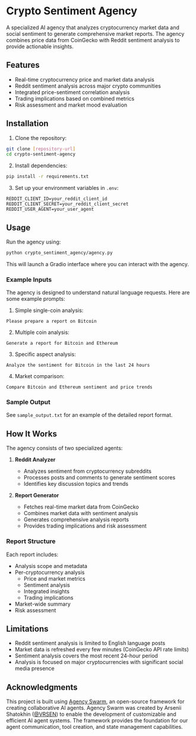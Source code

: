 # Crypto Sentiment Agency

A specialized AI agency that analyzes cryptocurrency market data and social sentiment to generate comprehensive market reports. The agency combines price data from CoinGecko with Reddit sentiment analysis to provide actionable insights.

## Features

- Real-time cryptocurrency price and market data analysis
- Reddit sentiment analysis across major crypto communities
- Integrated price-sentiment correlation analysis
- Trading implications based on combined metrics
- Risk assessment and market mood evaluation

## Installation

1. Clone the repository:
```bash
git clone [repository-url]
cd crypto-sentiment-agency
```

2. Install dependencies:
```bash
pip install -r requirements.txt
```

3. Set up your environment variables in `.env`:
```
REDDIT_CLIENT_ID=your_reddit_client_id
REDDIT_CLIENT_SECRET=your_reddit_client_secret
REDDIT_USER_AGENT=your_user_agent
```

## Usage

Run the agency using:
```bash
python crypto_sentiment_agency/agency.py
```

This will launch a Gradio interface where you can interact with the agency.

### Example Inputs

The agency is designed to understand natural language requests. Here are some example prompts:

1. Simple single-coin analysis:
```
Please prepare a report on Bitcoin
```

2. Multiple coin analysis:
```
Generate a report for Bitcoin and Ethereum
```

3. Specific aspect analysis:
```
Analyze the sentiment for Bitcoin in the last 24 hours
```

4. Market comparison:
```
Compare Bitcoin and Ethereum sentiment and price trends
```

### Sample Output

See `sample_output.txt` for an example of the detailed report format.

## How It Works

The agency consists of two specialized agents:

1. **Reddit Analyzer**
   - Analyzes sentiment from cryptocurrency subreddits
   - Processes posts and comments to generate sentiment scores
   - Identifies key discussion topics and trends

2. **Report Generator**
   - Fetches real-time market data from CoinGecko
   - Combines market data with sentiment analysis
   - Generates comprehensive analysis reports
   - Provides trading implications and risk assessment

### Report Structure

Each report includes:
- Analysis scope and metadata
- Per-cryptocurrency analysis
  - Price and market metrics
  - Sentiment analysis
  - Integrated insights
  - Trading implications
- Market-wide summary
- Risk assessment

## Limitations

- Reddit sentiment analysis is limited to English language posts
- Market data is refreshed every few minutes (CoinGecko API rate limits)
- Sentiment analysis covers the most recent 24-hour period
- Analysis is focused on major cryptocurrencies with significant social media presence

## Acknowledgments

This project is built using [Agency Swarm](https://github.com/VRSEN/agency-swarm/), an open-source framework for creating collaborative AI agents. Agency Swarm was created by Arsenii Shatokhin ([@VRSEN](https://github.com/VRSEN)) to enable the development of customizable and efficient AI agent systems. The framework provides the foundation for our agent communication, tool creation, and state management capabilities.